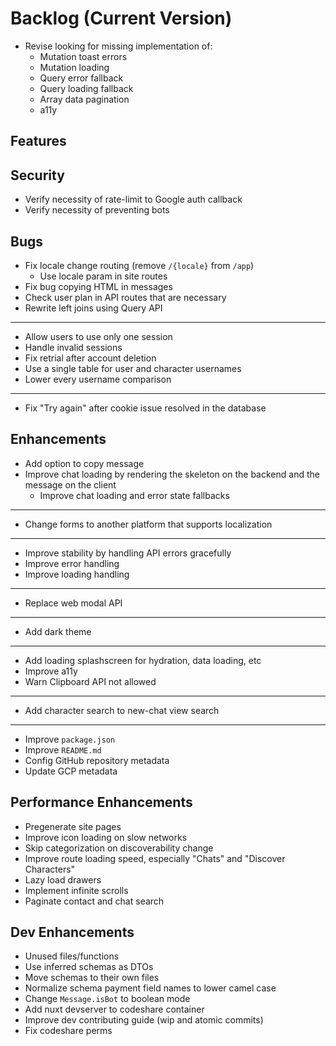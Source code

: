 # Backlog (Current Version)

- Revise looking for missing implementation of:
  - Mutation toast errors
  - Mutation loading
  - Query error fallback
  - Query loading fallback
  - Array data pagination
  - a11y

## Features

## Security

- Verify necessity of rate-limit to Google auth callback
- Verify necessity of preventing bots

## Bugs

- Fix locale change routing (remove `/{locale}` from `/app`)
  - Use locale param in site routes
- Fix bug copying HTML in messages
- Check user plan in API routes that are necessary
- Rewrite left joins using Query API
---
- Allow users to use only one session
- Handle invalid sessions
- Fix retrial after account deletion
- Use a single table for user and character usernames
- Lower every username comparison
---
- Fix "Try again" after cookie issue resolved in the database

## Enhancements

- Add option to copy message
- Improve chat loading by rendering the skeleton on the backend and the message on the client
  - Improve chat loading and error state fallbacks
- ---
- Change forms to another platform that supports localization
- ---
- Improve stability by handling API errors gracefully
- Improve error handling
- Improve loading handling
- ---
- Replace web modal API
- ---
- Add dark theme
- ---
- Add loading splashscreen for hydration, data loading, etc
- Improve a11y
- Warn Clipboard API not allowed
- ---
- Add character search to new-chat view search
- ---
- Improve `package.json`
- Improve `README.md`
- Config GitHub repository metadata
- Update GCP metadata

## Performance Enhancements

- Pregenerate site pages
- Improve icon loading on slow networks
- Skip categorization on discoverability change
- Improve route loading speed, especially "Chats" and "Discover Characters"
- Lazy load drawers
- Implement infinite scrolls
- Paginate contact and chat search

## Dev Enhancements

- Unused files/functions
- Use inferred schemas as DTOs
- Move schemas to their own files
- Normalize schema payment field names to lower camel case
- Change `Message.isBot` to boolean mode
- Add nuxt devserver to codeshare container
- Improve dev contributing guide (wip and atomic commits)
- Fix codeshare perms
